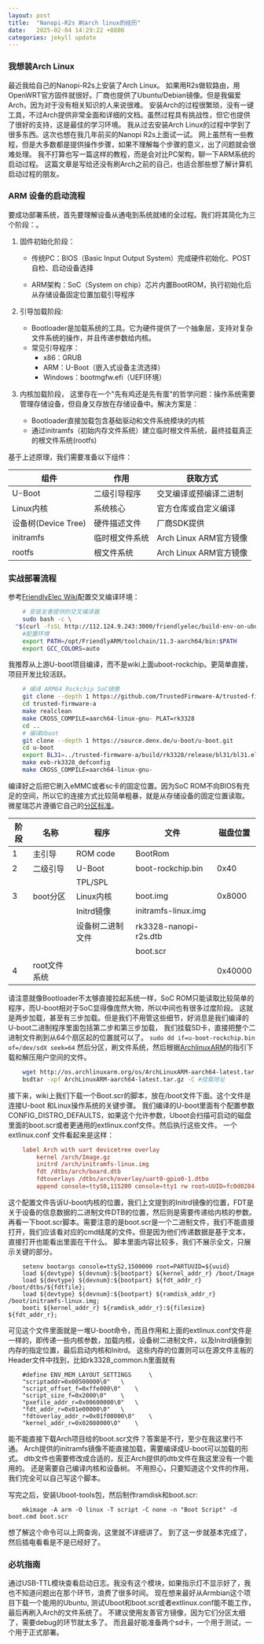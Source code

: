 ```yaml
---
layout: post
title:  "Nanopi-R2s 刷arch linux的经历"
date:   2025-02-04 14:29:22 +0800
categories: jekyll update
---
```


### 我想装Arch Linux
最近我给自己的Nanopi-R2s上安装了Arch Linux。
如果用R2s做软路由，用OpenWRT官方固件就很好。厂商也提供了Ubuntu/Debian镜像。但是我偏爱Arch，因为对于没有相关知识的人来说很难。
安装Arch的过程很繁琐，没有一键工具，不过Arch提供非常全面和详细的文档。虽然过程具有挑战性，但它也提供了很好的支持，这是最佳的学习环境。
我从过去安装Arch Linux的过程中学到了很多东西。这次也想在我几年前买的Nanopi R2s上面试一试。
网上虽然有一些教程，但是大多数都是提供操作步骤，如果不理解每个步骤的意义，出了问题就会很难处理。
我不打算也写一篇这样的教程，而是会对比PC架构，聊一下ARM系统的启动过程。
这篇文章是写给还没有刷Arch之前的自己，也适合那些想了解计算机启动过程的朋友。

### ARM 设备的启动流程
要成功部署系统，首先要理解设备从通电到系统就绪的全过程。我们将其简化为三个阶段：。
1. 固件初始化阶段： 
    - 传统PC：BIOS（Basic Input Output System）完成硬件初始化、POST自检、启动设备选择

    - ARM架构：SoC（System on chip）芯片内置BootROM，执行初始化后从存储设备固定位置加载引导程序

2. 引导加载阶段:
   - Bootloader是加载系统的工具。它为硬件提供了一个抽象层，支持对复杂文件系统的操作，并且传递参数给内核。
   - 常见引导程序：
        * x86：GRUB
        * ARM：U-Boot（嵌入式设备主流选择）
        * Windows：bootmgfw.efi（UEFI环境）
3. 内核加载阶段，
这里存在一个"先有鸡还是先有蛋"的哲学问题：操作系统需要管理存储设备，但自身又存放在存储设备中。解决方案是：
   - Bootloader直接加载包含基础驱动和文件系统模块的内核
   - 通过initramfs（初始内存文件系统）建立临时根文件系统，最终挂载真正的根文件系统(rootfs)

基于上述原理，我们需要准备以下组件：

|组件	|作用	|获取方式
|------|------|-----
|U-Boot |	二级引导程序 |	交叉编译或预编译二进制
|Linux内核	| 系统核心	| 官方仓库或自定义编译
|设备树(Device Tree)	|硬件描述文件	|厂商SDK提供
|initramfs	| 临时根文件系统 | Arch Linux ARM官方镜像
|rootfs	|根文件系统	|Arch Linux ARM官方镜像


### 实战部署流程
参考[FriendlyElec Wiki](https://wiki.friendlyelec.com/wiki/index.php/NanoPi_R2S/zh#.E5.A6.82.E4.BD.95.E7.BC.96.E8.AF.91.E7.B3.BB.E7.BB.9F)配置交叉编译环境：
```bash
    # 安装友善提供的交叉编译器
    sudo bash -c \
  "$(curl -fsSL http://112.124.9.243:3000/friendlyelec/build-env-on-ubuntu-bionic/raw/branch/cn/install.sh)"
    #配置环境
    export PATH=/opt/FriendlyARM/toolchain/11.3-aarch64/bin:$PATH
    export GCC_COLORS=auto
```

我推荐从上游U-boot项目编译，而不是wiki上面uboot-rockchip。更简单直接，项目开发比较活跃。
```bash
    # 编译 ARM64 Rockchip SoC镜像
    git clone --depth 1 https://github.com/TrustedFirmware-A/trusted-firmware-a.git
    cd trusted-firmware-a
    make realclean
    make CROSS_COMPILE=aarch64-linux-gnu- PLAT=rk3328
    cd ..
    # 编译Uboot
    git clone --depth 1 https://source.denx.de/u-boot/u-boot.git
    cd u-boot
    export BL31=../trusted-firmware-a/build/rk3328/release/bl31/bl31.elf
    make evb-rk3328_defconfig
    make CROSS_COMPILE=aarch64-linux-gnu-
```
编译好之后把它刷入eMMC或者sc卡的固定位置。因为SoC ROM不向BIOS有充足的空间，所以它的连接方式比较简单粗暴，就是从存储设备的固定位置读取。
微星瑞芯片遵循它自己的[分区标准](https://opensource.rock-chips.com/wiki_Partitions)。

| 阶段 |  名称      | 程序    | 文件    | 磁盘位置   
| ---  | -------  | -------  | -------      | ------- 
| 1      |  主引导   | ROM code | BootRom     |         
| 2      |  二级引导    | U-Boot   |  boot-rockchip.bin  | 0x40    
|        |                  | TPL/SPL  |             |         
| 3     |  boot分区 | Linux内核   | boot.img    | 0x8000  
|       |        |  Initrd镜像    |   initramfs-linux.img         
|       |        |  设备树二进制文件  |   rk3328-nanopi-r2s.dtb           
|       |        |       |      boot.scr       |         
| 4   |   root文件系统   |          |             |   0x40000   


请注意就像Bootloader不太够直接拉起系统一样，SoC ROM只能读取比较简单的程序，而U-boot相对于SoC显得像庞然大物，所以中间也有很多过度阶段。
这就是两步加载，甚至有三步加载。但是我们不用管这些细节，好消息是我们编译的U-boot二进制程序里面包括第二步和第三步加载，
我们挂载SD卡，直接把整个二进制文件刷到从64个扇区起的位置就可以了。
```sudo dd if=u-boot-rockchip.bin of=/dev/sdX seek=64```
然后分区，刷文件系统，然后根据[ArchlinuxARM](https://archlinuxarm.org/platforms/armv8/rockchip/rock64)的指引下载和解压用户空间的文件。

```bash 
    wget http://os.archlinuxarm.org/os/ArchLinuxARM-aarch64-latest.tar.gz
    bsdtar -xpf ArchLinuxARM-aarch64-latest.tar.gz -C #挂载地址 
```
接下来，wiki上我们下载一个Boot.scr的脚本，放在/boot文件下面。这个文件是连接U-boot 和Linux操作系统的关键步骤。
我们编译的U-boot里面有个配置参数CONFIG_DISTRO_DEFAULTS，如果这个允许参数，Uboot会扫描可启动的磁盘里面的boot.scr或者更通用的extlinux.conf文件。然后执行这些文件。
一个extlinux.conf 文件看起来是这样：

``` extlinux.conf
    label Arch with uart devicetree overlay
        kernel /arch/Image.gz
        initrd /arch/initramfs-linux.img
        fdt /dtbs/arch/board.dtb
        fdtoverlays /dtbs/arch/overlay/uart0-gpio0-1.dtbo
        append console=ttyS0,115200 console=tty1 rw root=UUID=fc0d0284-ca84-4194-bf8a-4b9da8d66908
```
这个配置文件告诉U-boot内核的位置，我们上文提到的Initrd镜像的位置，FDT是关于设备的信息数据的二进制文件DTB的位置，然后则是需要传递给内核的参数。
再看一下boot.scr脚本。需要注意的是boot.scr是一个二进制文件，我们不能直接打开，我们应该看对应的cmd结尾的文件。但是因为他们传递数据是基于文本，直接打开也能看出里面在干什么。
脚本里面内容比较多，我们不展示全文，只展示关键的部分。

```boot.scr
    setenv bootargs console=ttyS2,1500000 root=PARTUUID=${uuid}
    load ${devtype} ${devnum}:${bootpart} ${kernel_addr_r} /boot/Image
    load ${devtype} ${devnum}:${bootpart} ${fdt_addr_r} /boot/dtbs/${fdtfile};
    load ${devtype} ${devnum}:${bootpart} ${ramdisk_addr_r} /boot/initramfs-linux.img;
    booti ${kernel_addr_r} ${ramdisk_addr_r}:${filesize} ${fdt_addr_r};
```
可见这个文件里面就是一堆U-boot命令，而且作用和上面的extlinux.conf文件是一样的，即传递一些内核参数，加载内核，设备树二进制文件，以及Initrd镜像到内存的指定位置，最后启动内核和Initrd。
这些内存的位置则可以在源文件主板的Header文件中找到，比如rk3328_common.h里面就有
```
    #define ENV_MEM_LAYOUT_SETTINGS		\
	"scriptaddr=0x00500000\0"	\
	"script_offset_f=0xffe000\0"	\
	"script_size_f=0x2000\0"	\
	"pxefile_addr_r=0x00600000\0"	\
	"fdt_addr_r=0x01e00000\0"	\
	"fdtoverlay_addr_r=0x01f00000\0"	\
	"kernel_addr_r=0x02080000\0"	\
```
能不能直接下载Arch项目给的boot.scr文件？答案是不行，至少在我这里行不通。
Arch提供的initramfs镜像不能直接加载，需要编译成U-boot可以加载的形式。
dtb文件也需要修改成合适的，反正Arch提供的dtb文件在我这里没有一个能用的。
还是需要自己编译内核和设备树。
不用担心，只要知道这个文件的作用，我们完全可以自己写这个脚本。

写完之后，安装Uboot-tools包，然后制作ramdisk和boot.scr:

``` mkimage -A arm -O linux -T ramdisk -C none -n "Initrd Image" -d uInitrd.img /boot/initramfs-linux.img;
    mkimage -A arm -O linux -T script -C none -n "Boot Script" -d boot.cmd boot.scr
```
想了解这个命令可以上网查询，这里就不详细讲了。
到了这一步就基本完成了，然后插电看看是不是已经好了。

### 必坑指南
通过USB-TTL模块查看启动日志。我没有这个模块，如果指示灯不显示好了，我也不知道问题出在那个环节，浪费了很多时间。
现在想来最好从Armbian这个项目下载一个能用的Ubuntu, 测试Uboot和boot.scr或者extlinux.conf能不能工作，最后再刷入Arch的文件系统了。
不建议使用友善官方镜像，因为它们分区太细了，需要debug的环节就太多了。
而且最好能准备两个sd卡，一个用于测试，一个用于正式部署。

